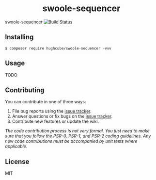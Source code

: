 <h1 align="center"> swoole-sequencer </h1>

swoole-sequencer [![Build Status](https://travis-ci.com/hughcube/swoole-sequencer.svg?branch=1.0)](https://travis-ci.com/hughcube/swoole-sequencer)


## Installing

```shell
$ composer require hughcube/swoole-sequencer -vvv
```

## Usage

TODO

## Contributing

You can contribute in one of three ways:

1. File bug reports using the [issue tracker](https://github.com/hughcube/swoole-sequencer/issues).
2. Answer questions or fix bugs on the [issue tracker](https://github.com/hughcube/swoole-sequencer/issues).
3. Contribute new features or update the wiki.

_The code contribution process is not very formal. You just need to make sure that you follow the PSR-0, PSR-1, and PSR-2 coding guidelines. Any new code contributions must be accompanied by unit tests where applicable._

## License

MIT

